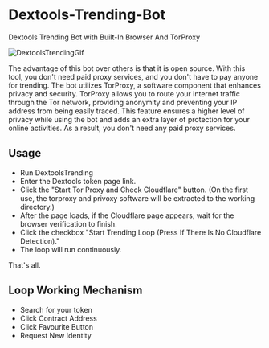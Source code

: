 # Dextools-Trending-Bot
Dextools Trending Bot with Built-In Browser And TorProxy

![DextoolsTrendingGif](https://raw.githubusercontent.com/tractorAside/Dextools-Trending-Bot/main/DextoolsTrending.gif)

The advantage of this bot over others is that it is open source. With this tool, you don't need paid proxy services, and you don't have to pay anyone for trending.
The bot utilizes TorProxy, a software component that enhances privacy and security. 
TorProxy allows you to route your internet traffic through the Tor network, providing anonymity and preventing your IP address from being easily traced.
This feature ensures a higher level of privacy while using the bot and adds an extra layer of protection for your online activities.
As a result, you don't need any paid proxy services.

## Usage
- Run DextoolsTrending
- Enter the Dextools token page link.
- Click the "Start Tor Proxy and Check Cloudflare" button. (On the first use, the torproxy and privoxy software will be extracted to the working directory.)
- After the page loads, if the Cloudflare page appears, wait for the browser verification to finish.
- Click the checkbox "Start Trending Loop (Press If There Is No Cloudflare Detection)."
- The loop will run continuously.

That's all.

## Loop Working Mechanism
- Search for your token
- Click Contract Address
- Click Favourite Button
- Request New Identity
